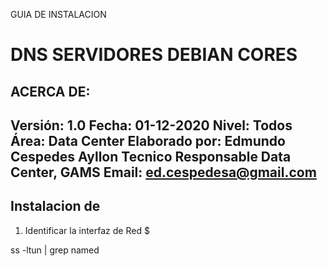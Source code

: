 GUIA DE INSTALACION 
# DNS SERVIDORES DEBIAN CORES
## ACERCA DE:
Versión: 1.0
Fecha: 01-12-2020
Nivel: Todos
Área: Data Center
Elaborado por: Edmundo Cespedes Ayllon
Tecnico Responsable Data Center, GAMS
Email: [ed.cespedesa@gmail.com](ed.cespedesa@gmail.com)
---
## Instalacion de 

1. Identificar la interfaz de Red
$ 

ss -ltun | grep named
